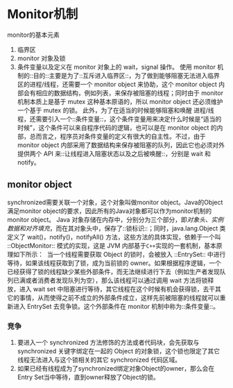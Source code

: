 # Monitor机制
monitor的基本元素
1. 临界区
2. monitor 对象及锁
3. 条件变量以及定义在 monitor 对象上的 wait，signal 操作。
使用 monitor 机制的::目的::主要是为了::互斥进入临界区::，为了做到能够阻塞无法进入临界区的进程/线程，还需要一个 monitor object 来协助，这个 monitor object 内部会有相应的数据结构，例如列表，来保存被阻塞的线程；同时由于 monitor 机制本质上是基于 mutex 这种基本原语的，所以 monitor object 还必须维护一个基于 mutex 的锁。
此外，为了在适当的时候能够阻塞和唤醒 进程/线程，还需要引入一个::条件变量::，这个条件变量用来决定什么时候是“适当的时候”，这个条件可以来自程序代码的逻辑，也可以是在 monitor object 的内部，总而言之，程序员对条件变量的定义有很大的自主性。不过，由于 monitor object 内部采用了数据结构来保存被阻塞的队列，因此它也必须对外提供两个 API 来::让线程进入阻塞状态以及之后被唤醒::，分别是 wait 和 notify。

## monitor object
synchronized需要关联一个对象，这个对象叫做monitor object。Java的Object满足monitor object的要求，因此所有的Java对象都可以作为monitor机制的monitor object。
Java 对象存储在内存中，分别分为三个部分，即*对象头、实例数据和对齐填充*，而在其对象头中，保存了::锁标识::；同时，java.lang.Object 类定义了 wait()，notify()，notifyAll() 方法，这些方法的具体实现，依赖于一个叫 ::ObjectMonitor:: 模式的实现，这是 JVM 内部基于`C++`实现的一套机制，基本原理如下所示：
![]()
当一个线程需要获取 Object 的锁时，会被放入 ::EntrySet:: 中进行等待，如果该线程获取到了锁，成为当前锁的 owner。如果根据程序逻辑，一个已经获得了锁的线程缺少某些外部条件，而无法继续进行下去（例如生产者发现队列已满或者消费者发现队列为空），那么该线程可以通过调用 wait 方法将锁释放，进入 wait set 中阻塞进行等待，其它线程在这个时候有机会获得锁，去干其它的事情，从而使得之前不成立的外部条件成立，这样先前被阻塞的线程就可以重新进入 EntrySet 去竞争锁。这个外部条件在 monitor 机制中称为::条件变量::。
### 竞争
1. 要进入一个 synchronized 方法修饰的方法或者代码块，会先获取与 synchronized 关键字绑定在一起的 Object 的对象锁，这个锁也限定了其它线程无法进入与这个锁相关的其它 synchronized 代码区域。
2. 如果已经有线程成为了synchronized绑定对象Object的owner，那么会在Entry Set当中等待，直到owner释放了Object的锁。

